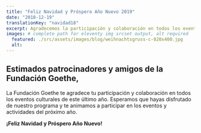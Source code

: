 ```yaml
---
title: "Feliz Navidad y Próspero Año Nuevo 2019"
date: "2018-12-19"
translationKey: "navidad18"
excerpt: Agradecemos la participación y colaboración en todos los eventos culturales de este último año.
images: # complete path for eleventy img srcset output, alt required
  featured: ./src/assets/images/blog/weihnachtsgruss-c-820x400.jpg
  alt:
---
```


## Estimados patrocinadores y amigos de la Fundación Goethe,

La Fundación Goethe te agradece tu participación y colaboración en todos los eventos culturales de este último año. Esperamos que hayas disfrutado de nuestro programa y te animamos a participar en los eventos y actividades del próximo año.

**¡Feliz Navidad y Próspero Año Nuevo!**
